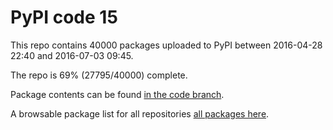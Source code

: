# PyPI code 15

This repo contains 40000 packages uploaded to PyPI between 
2016-04-28 22:40 and 2016-07-03 09:45.

The repo is 69% (27795/40000) complete.

Package contents can be found [in the code branch](https://github.com/pypi-data/pypi-mirror-15/tree/code/packages).

A browsable package list for all repositories [all packages here](https://pypi-data.github.io/website/repositories/pypi-mirror-15).


